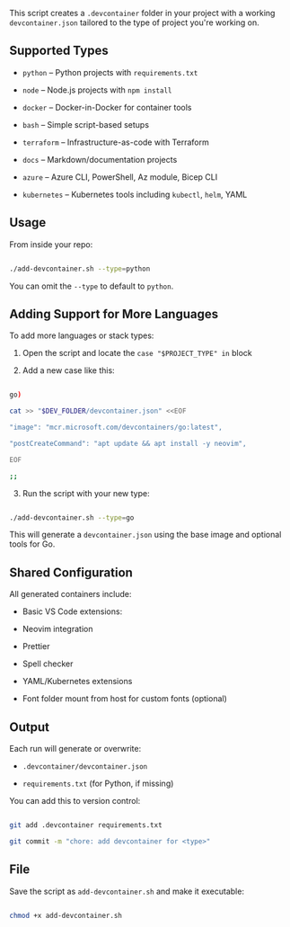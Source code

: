 
This script creates a `.devcontainer` folder in your project with a working `devcontainer.json` tailored to the type of project you're working on.

## Supported Types

- `python` – Python projects with `requirements.txt`

- `node` – Node.js projects with `npm install`

- `docker` – Docker-in-Docker for container tools

- `bash` – Simple script-based setups

- `terraform` – Infrastructure-as-code with Terraform

- `docs` – Markdown/documentation projects

- `azure` – Azure CLI, PowerShell, Az module, Bicep CLI

- `kubernetes` – Kubernetes tools including `kubectl`, `helm`, YAML

## Usage

From inside your repo:

```bash

./add-devcontainer.sh --type=python

```

You can omit the `--type` to default to `python`.

## Adding Support for More Languages

To add more languages or stack types:

1. Open the script and locate the `case "$PROJECT_TYPE" in` block

2. Add a new case like this:

```bash

go)

cat >> "$DEV_FOLDER/devcontainer.json" <<EOF

"image": "mcr.microsoft.com/devcontainers/go:latest",

"postCreateCommand": "apt update && apt install -y neovim",

EOF

;;

```

3. Run the script with your new type:

```bash

./add-devcontainer.sh --type=go

```

This will generate a `devcontainer.json` using the base image and optional tools for Go.

## Shared Configuration

All generated containers include:

- Basic VS Code extensions:

- Neovim integration

- Prettier

- Spell checker

- YAML/Kubernetes extensions

- Font folder mount from host for custom fonts (optional)

## Output

Each run will generate or overwrite:

- `.devcontainer/devcontainer.json`

- `requirements.txt` (for Python, if missing)

You can add this to version control:

```bash

git add .devcontainer requirements.txt

git commit -m "chore: add devcontainer for <type>"

```

## File

Save the script as `add-devcontainer.sh` and make it executable:

```bash

chmod +x add-devcontainer.sh

```

